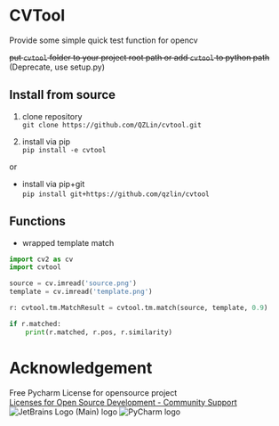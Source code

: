 # CVTool

Provide some simple quick test function for opencv

~~put `cvtool` folder to your project root path or add `cvtool` to python path~~  
(Deprecate, use setup.py)

## Install from source

1. clone repository  
   `git clone https://github.com/QZLin/cvtool.git`

2. install via pip  
   `pip install -e cvtool`

or

* install via pip+git  
  `pip install git+https://github.com/qzlin/cvtool`

## Functions

* wrapped template match

```python
import cv2 as cv
import cvtool

source = cv.imread('source.png')
template = cv.imread('template.png')

r: cvtool.tm.MatchResult = cvtool.tm.match(source, template, 0.9)

if r.matched:
    print(r.matched, r.pos, r.similarity)
```

# Acknowledgement
Free Pycharm License for opensource project  
[Licenses for Open Source Development - Community Support](https://jb.gg/OpenSourceSupport)
![JetBrains Logo (Main) logo](https://resources.jetbrains.com/storage/products/company/brand/logos/jb_beam.png)
![PyCharm logo](https://resources.jetbrains.com/storage/products/company/brand/logos/PyCharm.png)